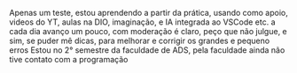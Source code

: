 Apenas um teste, estou aprendendo a partir da prática, usando como apoio, videos do YT, aulas na DIO, imaginação, e IA integrada ao VSCode etc. 
a cada dia avanço um pouco, com moderação é claro, peço que não julgue, e sim, se puder mê dicas, para melhorar e corrigir os grandes e pequeno erros
Estou no 2° semestre da faculdade de ADS, pela faculdade ainda não tive contato com a programação
